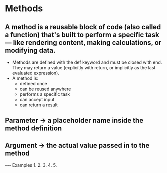 # Methods

## A method is a reusable block of code (also called a function) that's built to perform a specific task — like rendering content, making calculations, or modifying data.

- Methods are defined with the def keyword and must be closed with end. They may return a value (explicitly with return, or implicitly as the last evaluated expression).
- A method is:
    - defined once
    - can be reused anywhere
    - performs a specific task
    - can accept input
    - can return a result

## Parameter -> a placeholder name inside the method definition
## Argument -> the actual value passed in to the method

--- Examples
1.
2.
3.
4.
5.